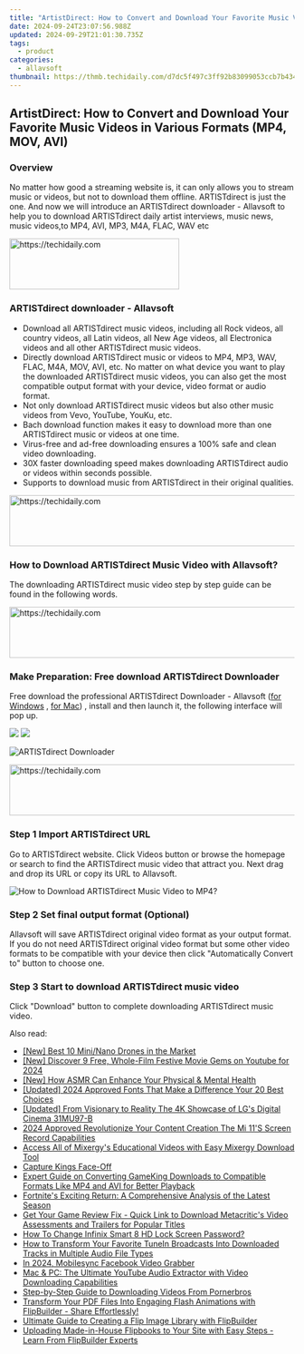 ```yaml
---
title: "ArtistDirect: How to Convert and Download Your Favorite Music Videos in Various Formats (MP4, MOV, AVI)"
date: 2024-09-24T23:07:56.988Z
updated: 2024-09-29T21:01:30.735Z
tags:
  - product
categories:
  - allavsoft
thumbnail: https://thmb.techidaily.com/d7dc5f497c3ff92b83099053ccb7b434fc4fb16a570e502a336cc42130adb602.jpg
---
```


## ArtistDirect: How to Convert and Download Your Favorite Music Videos in Various Formats (MP4, MOV, AVI)

### Overview

No matter how good a streaming website is, it can only allows you to stream music or videos, but not to download them offline. ARTISTdirect is just the one. And now we will introduce an ARTISTdirect downloader - Allavsoft to help you to download ARTISTdirect daily artist interviews, music news, music videos,to MP4, AVI, MP3, M4A, FLAC, WAV etc

<!-- affiliate ads begin -->
<a href="https://aligracehair.sjv.io/c/5597632/1975816/19272" target="_top" id="1975816">
  <img src="//a.impactradius-go.com/display-ad/19272-1975816" border="0" alt="https://techidaily.com" width="300" height="90"/>
</a>
<img height="0" width="0" src="https://aligracehair.sjv.io/i/5597632/1975816/19272" style="position:absolute;visibility:hidden;" border="0" />
<!-- affiliate ads end -->

### ARTISTdirect downloader - Allavsoft

* Download all ARTISTdirect music videos, including all Rock videos, all country videos, all Latin videos, all New Age videos, all Electronica videos and all other ARTISTdirect music videos.
* Directly download ARTISTdirect music or videos to MP4, MP3, WAV, FLAC, M4A, MOV, AVI, etc. No matter on what device you want to play the downloaded ARTISTdirect music videos, you can also get the most compatible output format with your device, video format or audio format.
* Not only download ARTISTdirect music videos but also other music videos from Vevo, YouTube, YouKu, etc.
* Bach download function makes it easy to download more than one ARTISTdirect music or videos at one time.
* Virus-free and ad-free downloading ensures a 100% safe and clean video downloading.
* 30X faster downloading speed makes downloading ARTISTdirect audio or videos within seconds possible.
* Supports to download music from ARTISTdirect in their original qualities.

<!-- affiliate ads begin -->
<a href="https://appsumo.8odi.net/c/5597632/2118322/7443" target="_top" id="2118322">
  <img src="//a.impactradius-go.com/display-ad/7443-2118322" border="0" alt="https://techidaily.com" width="728" height="90"/>
</a>
<img height="0" width="0" src="https://appsumo.8odi.net/i/5597632/2118322/7443" style="position:absolute;visibility:hidden;" border="0" />
<!-- affiliate ads end -->

### How to Download ARTISTdirect Music Video with Allavsoft?

The downloading ARTISTdirect music video step by step guide can be found in the following words.

<!-- affiliate ads begin -->
<a href="https://aligracehair.sjv.io/c/5597632/1997680/19272" target="_top" id="1997680">
  <img src="//a.impactradius-go.com/display-ad/19272-1997680" border="0" alt="https://techidaily.com" width="728" height="90"/>
</a>
<img height="0" width="0" src="https://aligracehair.sjv.io/i/5597632/1997680/19272" style="position:absolute;visibility:hidden;" border="0" />
<!-- affiliate ads end -->

### Make Preparation: Free download ARTISTdirect Downloader

Free download the professional ARTISTdirect Downloader - Allavsoft ([for Windows](https://tools.techidaily.com/allavsoft/products/) , [for Mac](https://tools.techidaily.com/allavsoft/products/)) , install and then launch it, the following interface will pop up.

[![](https://www.allavsoft.com/how-to/../images/how-to/free-download-win.jpg)](https://tools.techidaily.com/allavsoft/products/) [![](https://www.allavsoft.com/how-to/../images/how-to/free-download-mac.jpg)](https://tools.techidaily.com/allavsoft/products/)

![ARTISTdirect Downloader](https://www.allavsoft.com/how-to/../images/allavsoft/screen-shot-600.jpg)

<!-- affiliate ads begin -->
<a href="https://aligracehair.sjv.io/c/5597632/1880976/19272" target="_top" id="1880976">
  <img src="//a.impactradius-go.com/display-ad/19272-1880976" border="0" alt="https://techidaily.com" width="728" height="90"/>
</a>
<img height="0" width="0" src="https://aligracehair.sjv.io/i/5597632/1880976/19272" style="position:absolute;visibility:hidden;" border="0" />
<!-- affiliate ads end -->

### Step 1 Import ARTISTdirect URL

Go to ARTISTdirect website. Click Videos button or browse the homepage or search to find the ARTISTdirect music video that attract you. Next drag and drop its URL or copy its URL to Allavsoft.

![How to Download ARTISTdirect Music Video to MP4?](https://www.allavsoft.com/how-to/../images/how-to/download-rtmp-video/download-rtmp-video.jpg)

### Step 2 Set final output format (Optional)

Allavsoft will save ARTISTdirect original video format as your output format. If you do not need ARTISTdirect original video format but some other video formats to be compatible with your device then click "Automatically Convert to" button to choose one.

### Step 3 Start to download ARTISTdirect music video

Click "Download" button to complete downloading ARTISTdirect music video.

<ins class="adsbygoogle"
     style="display:block"
     data-ad-format="autorelaxed"
     data-ad-client="ca-pub-7571918770474297"
     data-ad-slot="1223367746"></ins>

<ins class="adsbygoogle"
     style="display:block"
     data-ad-client="ca-pub-7571918770474297"
     data-ad-slot="8358498916"
     data-ad-format="auto"
     data-full-width-responsive="true"></ins>

<span class="atpl-alsoreadstyle">Also read:</span>
<div><ul>
<li><a href="https://extra-lessons.techidaily.com/new-best-10-mininano-drones-in-the-market/"><u>[New] Best 10 Mini/Nano Drones in the Market</u></a></li>
<li><a href="https://facebook-record-videos.techidaily.com/new-discover-9-free-whole-film-festive-movie-gems-on-youtube-for-2024/"><u>[New] Discover 9 Free, Whole-Film Festive Movie Gems on Youtube for 2024</u></a></li>
<li><a href="https://fox-boxes.techidaily.com/new-how-asmr-can-enhance-your-physical-and-mental-health/"><u>[New] How ASMR Can Enhance Your Physical & Mental Health</u></a></li>
<li><a href="https://youtube-zero.techidaily.com/ed-2024-approved-fonts-that-make-a-difference-your-20-best-choices/"><u>[Updated] 2024 Approved Fonts That Make a Difference Your 20 Best Choices</u></a></li>
<li><a href="https://some-knowledge.techidaily.com/updated-from-visionary-to-reality-the-4k-showcase-of-lgs-digital-cinema-31mu97-b/"><u>[Updated] From Visionary to Reality The 4K Showcase of LG's Digital Cinema 31MU97-B</u></a></li>
<li><a href="https://on-screen-recording.techidaily.com/2024-approved-revolutionize-your-content-creation-the-mi-11s-screen-record-capabilities/"><u>2024 Approved Revolutionize Your Content Creation The Mi 11'S Screen Record Capabilities</u></a></li>
<li><a href="https://fox-shield.techidaily.com/access-all-of-mixergys-educational-videos-with-easy-mixergy-download-tool/"><u>Access All of Mixergy's Educational Videos with Easy Mixergy Download Tool</u></a></li>
<li><a href="https://digital-screen-recording.techidaily.com/capture-kings-face-off/"><u>Capture Kings Face-Off</u></a></li>
<li><a href="https://fox-shield.techidaily.com/expert-guide-on-converting-gameking-downloads-to-compatible-formats-like-mp4-and-avi-for-better-playback/"><u>Expert Guide on Converting GameKing Downloads to Compatible Formats Like MP4 and AVI for Better Playback</u></a></li>
<li><a href="https://buynow-marvelous.techidaily.com/fortnites-exciting-return-a-comprehensive-analysis-of-the-latest-season/"><u>Fortnite's Exciting Return: A Comprehensive Analysis of the Latest Season</u></a></li>
<li><a href="https://fox-shield.techidaily.com/get-your-game-review-fix-quick-link-to-download-metacritics-video-assessments-and-trailers-for-popular-titles/"><u>Get Your Game Review Fix - Quick Link to Download Metacritic's Video Assessments and Trailers for Popular Titles</u></a></li>
<li><a href="https://unlock-android.techidaily.com/how-to-change-infinix-smart-8-hd-lock-screen-password-by-drfone-android/"><u>How To Change Infinix Smart 8 HD Lock Screen Password?</u></a></li>
<li><a href="https://fox-shield.techidaily.com/how-to-transform-your-favorite-tunein-broadcasts-into-downloaded-tracks-in-multiple-audio-file-types/"><u>How to Transform Your Favorite TuneIn Broadcasts Into Downloaded Tracks in Multiple Audio File Types</u></a></li>
<li><a href="https://facebook-clips.techidaily.com/in-2024-mobilesync-facebook-video-grabber/"><u>In 2024, Mobilesync Facebook Video Grabber</u></a></li>
<li><a href="https://fox-shield.techidaily.com/mac-and-pc-the-ultimate-youtube-audio-extractor-with-video-downloading-capabilities/"><u>Mac & PC: The Ultimate YouTube Audio Extractor with Video Downloading Capabilities</u></a></li>
<li><a href="https://fox-shield.techidaily.com/step-by-step-guide-to-downloading-videos-from-pornerbros/"><u>Step-by-Step Guide to Downloading Videos From Pornerbros</u></a></li>
<li><a href="https://fox-shield.techidaily.com/transform-your-pdf-files-into-engaging-flash-animations-with-flipbuilder-share-effortlessly/"><u>Transform Your PDF Files Into Engaging Flash Animations with FlipBuilder - Share Effortlessly!</u></a></li>
<li><a href="https://fox-shield.techidaily.com/ultimate-guide-to-creating-a-flip-image-library-with-flipbuilder/"><u>Ultimate Guide to Creating a Flip Image Library with FlipBuilder</u></a></li>
<li><a href="https://fox-shield.techidaily.com/uploading-made-in-house-flipbooks-to-your-site-with-easy-steps-learn-from-flipbuilder-experts/"><u>Uploading Made-in-House Flipbooks to Your Site with Easy Steps - Learn From FlipBuilder Experts</u></a></li>
</ul></div>

